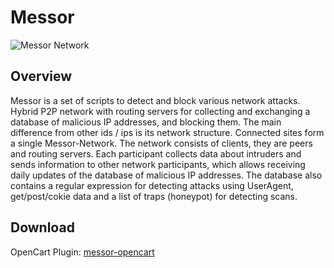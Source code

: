 # Messor
![Messor Network](https://messor.network/images/github_soc_banner.jpeg)

## Overview ##
Messor is a set of scripts to detect and block various network attacks.
Hybrid P2P network with routing servers for collecting and exchanging a database of malicious IP addresses, and blocking them.
The main difference from other ids / ips is its network structure.
Connected sites form a single Messor-Network.
The network consists of clients, they are peers and routing servers. 
Each participant collects data about intruders and sends information to other network participants, which allows receiving daily updates of the database of malicious IP addresses.
The database also contains a regular expression for detecting attacks using UserAgent, get/post/cokie data and a list of traps (honeypot) for detecting scans.

## Download

OpenCart Plugin:   [messor-opencart](hhttps://github.com/messor-network/messor-opencart/releases)
